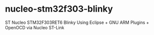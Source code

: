 # nucleo-stm32f303-blinky
ST Nucleo STM32F303RET6 Blinky Using Eclipse + GNU ARM Plugins + OpenOCD via Nucleo ST-Link
